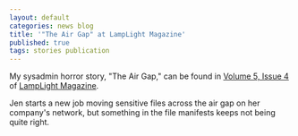 ```yaml
---
layout: default
categories: news blog
title: '"The Air Gap" at LampLight Magazine'
published: true
tags: stories publication
---
```


My sysadmin horror story, "The Air Gap," can be found in [Volume 5, Issue 4](http://lamplightmagazine.com/volume-v-issue-iv/) 
of [LampLight Magazine](http://lamplightmagazine.com).

Jen starts a new job moving sensitive files across the air gap on her company's network, but something in the file 
manifests keeps not being quite right.

